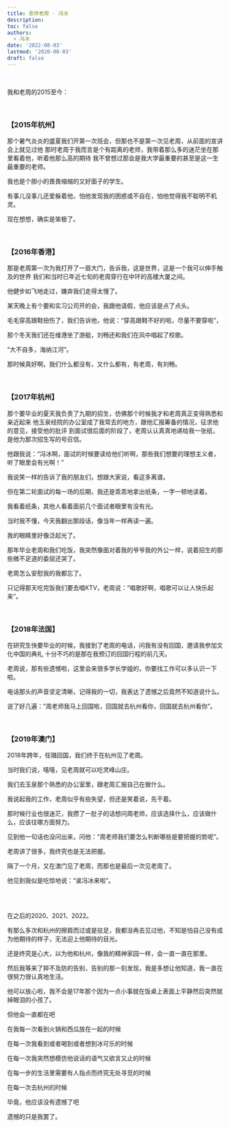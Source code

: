 ```yaml
---
title: 恩师老周 - 冯冰
description: 
toc: false
authors:
  - 冯冰
date: '2022-08-03'
lastmod: '2020-08-03'
draft: false
---
```


<br>

我和老周的2015至今：

<!--more-->

<br>

### 【2015年杭州】

那个暑气炎炎的盛夏我们开第一次班会，但那也不是第一次见老周，从前面的宣讲会上就见过他
那时老周于我而言是个有距离的老师，我带着那么多的迷茫坐在那里看着他，听着他那么高的期待
我不曾想过那会是我大学最重要的甚至是这一生最重要的老师。

我也是个胆小的畏畏缩缩的又好面子的学生。

有事儿没事儿还爱躲着他，怕他发现我的困惑或不自在，怕他觉得我不聪明不机灵。

现在想想，确实是笨极了。

<br>

### 【2016年香港】

那是老周第一次为我打开了一扇大门，告诉我，这是世界，这是一个我可以伸手触及的世界
我们和当时已年近七旬的老周穿行在中环的高楼大厦之间。

他健步如飞地走过，嫌弃我们走得太慢了。

某天晚上有个要和实习公司开的会，我跟他请假，他应该是点了点头。

毛毛穿高跟鞋扭伤了，我们告诉他，他说：“穿高跟鞋不好的啦，尽量不要穿啦”，

那个冬天我们还在维港坐了游艇，刘畅还和我们在风中唱起了校歌。

“大不自多，海纳江河”。

那时候真好啊，我们什么都没有，又什么都有，有老周，有刘畅。

<br>

### 【2017年杭州】

那个要毕业的夏天我负责了九期的招生，仿佛那个时候我才和老周真正变得熟悉和亲近起来
他玉泉经院的办公室成了我常去的地方，跟他汇报筹备的情况，征求他的意见，接受他的批评
到面试很后面的阶段了，老周认认真真地递给我一张纸，是他为那次招生写的号召信。

他跟我说：“冯冰啊，面试的时候要读给他们听啊，那些我们想要的理想主义者，听了眼里会有光啊！”

我说笑一样的告诉了我的朋友们，想跟大家说，看这多离谱。

但在第二轮面试的每一场的后期，我还是乖乖地拿出纸条，一字一顿地读着。

我看着纸条，其他人看着面前几个面试者眼里有没有光。

当时我不懂，今天我翻出那段话，像当年一样再读一遍。

我的眼睛里好像泛起光了。

那年毕业老周和我们吃饭，我突然像面对着我的爷爷我的外公一样，说着招生的那些微不足道的委屈还哭了。

老周怎么安慰我的我都忘了。

只记得那天吃完饭我们要去唱KTV，老周说：“唱歌好啊，唱歌可以让人快乐起来”。

<br>

### 【2018年法国】

在研究生快要毕业的时候，我接到了老周的电话，问我有没有回国，邀请我参加文化中国的典礼
十分不巧的是那在我预订的回国行程的前几天。

老周说，那有些遗憾啦，这里会来很多学长学姐的，你要找工作可以多认识一下啦。

电话那头的声音坚定清晰，记得我的一切，我表达了遗憾之后竟然不知道说什么。

说了好几遍：”周老师我马上回国啦，回国就去杭州看你，回国就去杭州看你”。

<br>

### 【2019年澳门】

2018年跨年，任璐回国，我们终于在杭州见了老周。

当时我们说，嘻嘻，见老周就可以吃灵峰山庄。

我们去玉泉那个熟悉的办公室里，跟老周汇报自己在做什么。

我说起我的工作，老周似乎有些失望，但还是笑着说，先干着。

那时候行业也很迷茫，我攒了一肚子的话想问周老师，应该选择什么，应该做什么，应该往哪方面努力。

见到他一句话也没问出来，问他：“周老师我们要怎么判断哪些是要把握的势呢”。

老周讲了很多，我终究也是无法把握。

隔了一个月，又在澳门见了老周，而那也是最后一次见老周了。

他见到我似是吃惊地说：“诶冯冰来啦”。

<br>

<br>

在之后的2020、2021、2022。

有那么多次和杭州的擦肩而过或是驻足，我都没再去见过他，不知是怕自己没有成为他期待的样子，无法迎上他期待的目光。

还是终究是心大，以为他和杭州，像我的精神家园一样，会一直一直在那里。

然后我等来了猝不及防的告别，告别的那一刻发现，我是多想让他知道，我一直在很努力很认真地生活。

他可以放心啦，我不会是17年那个因为一点小事就在饭桌上表面上平静然后突然就掉眼泪的小孩了。

但他会一直都在吧

在我每一次看到火锅和西瓜放在一起的时候

在每一次我看到或者喝到或者想到冰可乐的时候

在每一次我突然想模仿他说话的语气又欲言又止的时候

在每一步的生活里需要有人指点而终究无处寻觅的时候

在每一次去杭州的时候

毕竟，他应该没有遗憾了吧

遗憾的只是我罢了。
